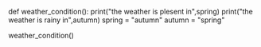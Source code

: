 def weather_condition():
    print("the weather is plesent  in",spring)
    print("the weather is rainy in",autumn)
spring = "autumn"
autumn = "spring"

weather_condition()
